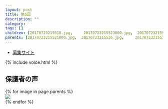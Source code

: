 ```yaml
---
layout: post
title: 第5回
description: ""
category: 
tags: []
children: [20170723215518.jpg,     20170723215523000.jpg,  20170723215530000.jpg,  20170723215537000.jpg,  20170723215544.jpg,     20170723215546000.jpg, 20170723215518000.jpg,  20170723215527000.jpg,  20170723215531000.jpg,  20170723215539.jpg,     20170723215544000.jpg,  20170723215547000.jpg, 20170723215520000.jpg,  20170723215529.jpg,     20170723215536000.jpg,  20170723215539000.jpg,  20170723215546.jpg]
parents: [20170723215521000.jpg,  20170723215526.jpg,     20170723215534000.jpg,  20170723215542.jpg,     20170723215549000.jpg, 20170723215524000.jpg,  20170723215533000.jpg,  20170723215540000.jpg,  20170723215543000.jpg]
---
```


* [募集サイト](https://coderdojo-suginami.doorkeeper.jp/events/61024)

{% include voice.html %}

## 保護者の声

<div class="row">
{% for image in page.parents %}
<div class="col-md-3">
<a href="/images/enq/{{ page.date | date: "%Y%m%d" }}/parents/{{ image }}"><img src="/images/enq/{{ page.date | date: "%Y%m%d" }}/parents/{{ image }}" /></a>
</div>
{% endfor %}
</div>

